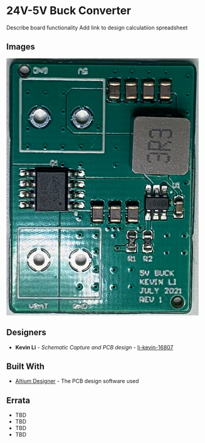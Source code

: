 # 24V-5V Buck Converter

Describe board functionality
Add link to design calculatiion spreadsheet

## Images

![Assembled PCB](https://github.com/UWARG/hardware/blob/master/Projects/24V-5V%20Buck%20Converter/image0.jpeg)

## Designers

* **Kevin Li** - *Schematic Capture and PCB design* - [li-kevin-16807](https://github.com/li-kevin-16807)

## Built With

* [Altium Designer](https://www.altium.com/) - The PCB design software used

## Errata

* TBD
* TBD
* TBD
* TBD
